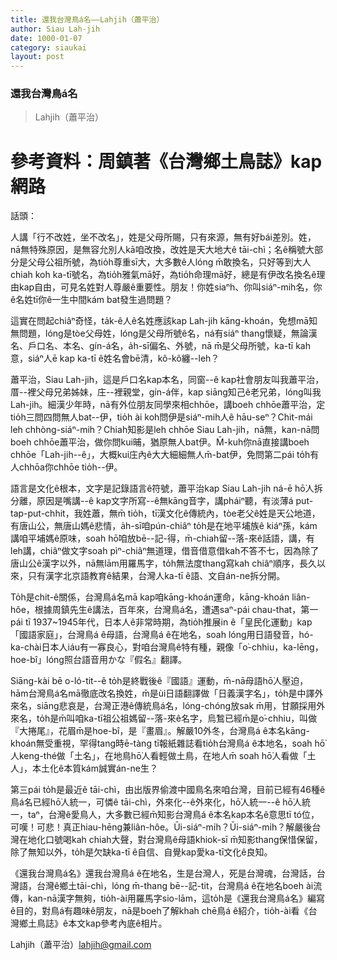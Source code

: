 ```yaml
---
title: 還我台灣鳥á名——Lahjih（蕭平治）
author: Siau Lah-jih
date: 1000-01-07
category: siaukai
layout: post
---
```


### 還我台灣鳥á名
> Lahjih（蕭平治） 

# 參考資料：周鎮著《台灣鄉土鳥誌》kap網路 

話頭：

人講「行不改姓，坐不改名」，姓是父母所賜，只有來源，無有好bái差別。姓，nā無特殊原因，是無容允別人kā咱改換，改姓是天大地大ê tāi-chì；名ê稱號大部分是父母公祖所號，為tio̍h尊重sī大，大多數ê人lóng m̄敢換名，只好等到大人chiah koh ka-tī號名，為tio̍h雅氣mā好，為tio̍h命理mā好，總是有伊改名換名ê理由kap自由，可見名姓對人尊嚴ê重要性。朋友！你姓siaⁿh、你叫siáⁿ-mih名，你ê名姓tī你ê一生中間kám bat發生過問題？

這實在問起chiâⁿ奇怪，ta̍k-ê人ê名姓應該kap Lah-jih kāng-khoán，免想mā知無問題，lóng是tòe父母姓，lóng是父母所號ê名，ná有siáⁿ thang懷疑，無論漢名、戶口名、本名、gín-á名，a̍h-sī偏名、外號，nā m̄是父母所號，ka-tī kah意，siáⁿ人ē kap ka-tī ê姓名會bē清，kô-kô纏--leh？

蕭平治，Siau Lah-jih，這是戶口名kap本名，同窗--ê kap社會朋友叫我蕭平治，厝--裡父母兄弟姊妹，庄--裡親堂，gín-á伴，kap siāng知己ê老兄弟，lóng叫我Lah-jih。細漢少年時，nā有外位朋友同學來相chhōe，講boeh chhōe蕭平治，定tio̍h三問四問無人bat--伊，tio̍h ài koh問伊是siáⁿ-mih人ê hāu-seⁿ？Chit-mái leh chhòng-siáⁿ-mih？Chiah知影是leh chhōe Siau Lah-jih，nā無，kan-nā問boeh chhōe蕭平治，做你問kui晡，猶原無人bat伊。M̄-kuh你nā直接講boeh chhōe「Lah-jih--ê」，大概kui庄內ê大大細細無人m̄-bat伊，免問第二pái to̍h有人chhōa你chhōe tio̍h--伊。

語言是文化ê根本，文字是記錄語言ê符號，蕭平治kap Siau Lah-jih ná-ē hō͘人拆分離，原因是嘴講--ê kap文字所寫--ê無kāng音字，講pháiⁿ聽，有淡薄á put-tap-put-chhit，我姓蕭，無m̄ tio̍h，tī漢文化ê傳統內，tòe老父ê姓是天公地道，有唐山公，無唐山媽ê悲情，a̍h-sī咱pún-chiâⁿ to̍h是在地平埔族ê kiáⁿ孫，kám講咱平埔媽ê原味，soah hō͘咱放bē--記-得，m̄-chiah留--落-來ê話語，講，有leh講，chiâⁿ做文字soah pìⁿ-chiâⁿ無道理，借音借意借kah不答不七，因為除了唐山公ê漢字以外，nā無lām用羅馬字，to̍h無法度thang寫kah chiâⁿ順序，長久以來，只有漢字北京語教育ê結果，台灣人ka-tī ê語、文自án-ne拆分開。

To̍h是chit-ê關係，台灣鳥á名mā kap咱kāng-khoán運命，kāng-khoán liân-hôe，根據周鎮先生ê講法，百年來，台灣鳥á名，遭遇saⁿ-pái chau-that，第一pái tī 1937~1945年代，日本人ê非常時期，為tio̍h推展in ê「皇民化運動」kap「國語家庭」，台灣鳥á ê母語，台灣鳥á ê在地名，soah lóng用日語發音，hó-ka-chài日本人iáu有一寡良心，對咱台灣鳥ê特有種，親像「o͘-chhiu，ka-lēng，hoe-bî」lóng照台語音用かな『假名』翻譯。

Siāng-kài bē o-ló-tit--ê to̍h是終戰後ê『國語』運動，m̄-nā母語hō͘人壓迫，hām台灣鳥á名mā徹底改名換姓，m̄是ùi日語翻譯做「日義漢字名」，to̍h是中譯外來名，siāng悲哀是，台灣正港ê傳統鳥á名，lóng-chóng放sak m̄用，甘願採用外來名，to̍h是m̄叫咱ka-tī祖公祖媽留--落-來ê名字，烏鶖已經m̄是o͘-chhiu，叫做『大捲尾』，花眉m̄是hoe-bî，是『畫眉』。解嚴10外冬，台灣鳥á ê本名kāng-khoán無受重視，罕得tang時ē-tàng tī報紙雜誌看tio̍h台灣鳥á ê本地名，soah hō͘人keng-thé做「土名」，在地鳥hō͘人看輕做土鳥，在地人m̄ soah hō͘人看做「土人」，本土化ê本質kám誠實án-ne生？

第三pái to̍h是最近ê tāi-chì，由出版界偷渡中國鳥名來咱台灣，目前已經有46種ê鳥á名已經hō͘人統一，可憐ê tāi-chì，外來化--ê外來化，hō͘人統一--ê hō͘人統一，taⁿ，台灣ê愛鳥人，大多數已經m̄知影台灣鳥á ê本名kap本名ê意思tī tó位，可嘆！可悲！真正hiau-hēng兼liân-hôe。Ūi-siáⁿ-mi̍h？Ūi-siáⁿ-mi̍h？解嚴後台灣在地化口號喝kah chiah大聲，對台灣鳥ê母語khiok-sī m̄知影thang保惜保留，除了無知以外，to̍h是欠缺ka-tī ê自信、自覺kap愛ka-tī文化ê良知。

《還我台灣鳥á名》還我台灣鳥á ê在地名，生是台灣人，死是台灣魂，台灣話，台灣語，台灣ê鄉土tāi-chì，lóng m̄-thang bē--記-tit，台灣鳥á ê在地名boeh ài流傳，kan-nā漢字無夠，tio̍h-ài用羅馬字sio-lām，這to̍h是《還我台灣鳥á名》編寫ê目的，對鳥á有趣味ê朋友，nā是boeh了解khah chē鳥á ê紹介，tio̍h-ài看《台灣鄉土鳥誌》ê本文kap參考內底ê相片。
	
Lahjih（蕭平治）<lahjih@gmail.com> 


